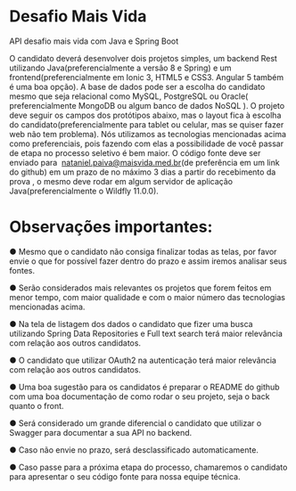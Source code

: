 # Desafio Mais Vida
API desafio mais vida com Java e Spring Boot

O candidato deverá desenvolver dois projetos simples, um backend Rest utilizando
Java(preferencialmente a versão 8 e Spring) e um frontend(preferencialmente em Ionic 3, HTML5 e
CSS3. Angular 5 também é uma boa opção). A base de dados pode ser a escolha do candidato mesmo
que seja relacional como MySQL, PostgreSQL ou Oracle( preferencialmente MongoDB ou algum banco
de dados NoSQL ). O projeto deve seguir os campos dos protótipos abaixo, mas o layout fica à escolha
do candidato(preferencialmente para tablet ou celular, mas se quiser fazer web não tem problema). Nós
utilizamos as tecnologias mencionadas acima como preferenciais, pois fazendo com elas a
possibilidade de você passar de etapa no processo seletivo é bem maior.
O código fonte deve ser enviado para ​ nataniel.paiva@maisvida.med.br​ (de preferência em um link do
github) em um prazo de no máximo 3 dias a partir do recebimento da prova , o mesmo deve rodar em
algum servidor de aplicação Java(preferencialmente o Wildfly 11.0.0).

# Observações importantes:
● Mesmo que o candidato não consiga finalizar todas as telas, por favor envie o que for possível
fazer dentro do prazo e assim iremos analisar seus fontes.

● Serão considerados mais relevantes os projetos que forem feitos em menor tempo, com maior
qualidade e com o maior número das tecnologias mencionadas acima.

● Na tela de listagem dos dados o candidato que fizer uma busca utilizando Spring Data
Repositories e Full text search terá maior relevância com relação aos outros candidatos.

● O candidato que utilizar OAuth2 na autenticação terá maior relevância com relação aos outros
candidatos.

● Uma boa sugestão para os candidatos é preparar o README do github com uma boa
documentação de como rodar o seu projeto, seja o back quanto o front.

● Será considerado um grande diferencial o candidato que utilizar o Swagger para documentar a
sua API no backend.

● Caso não envie no prazo, será desclassificado automaticamente.

● Caso passe para a próxima etapa do processo, chamaremos o candidato para apresentar o seu
código fonte para nossa equipe técnica.
